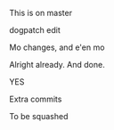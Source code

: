 This is on master

dogpatch edit

Mo changes, and e'en mo

Alright already. And done.

YES

Extra commits

To be squashed
